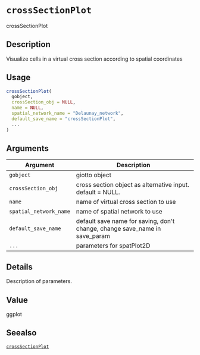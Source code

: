 # `crossSectionPlot`

crossSectionPlot


## Description

Visualize cells in a virtual cross section according to spatial coordinates


## Usage

```r
crossSectionPlot(
  gobject,
  crossSection_obj = NULL,
  name = NULL,
  spatial_network_name = "Delaunay_network",
  default_save_name = "crossSectionPlot",
  ...
)
```


## Arguments

Argument      |Description
------------- |----------------
`gobject`     |     giotto object
`crossSection_obj`     |     cross section object as alternative input. default = NULL.
`name`     |     name of virtual cross section to use
`spatial_network_name`     |     name of spatial network to use
`default_save_name`     |     default save name for saving, don't change, change save_name in save_param
`...`     |     parameters for spatPlot2D


## Details

Description of parameters.


## Value

ggplot


## Seealso

[`crossSectionPlot`](#crosssectionplot)


